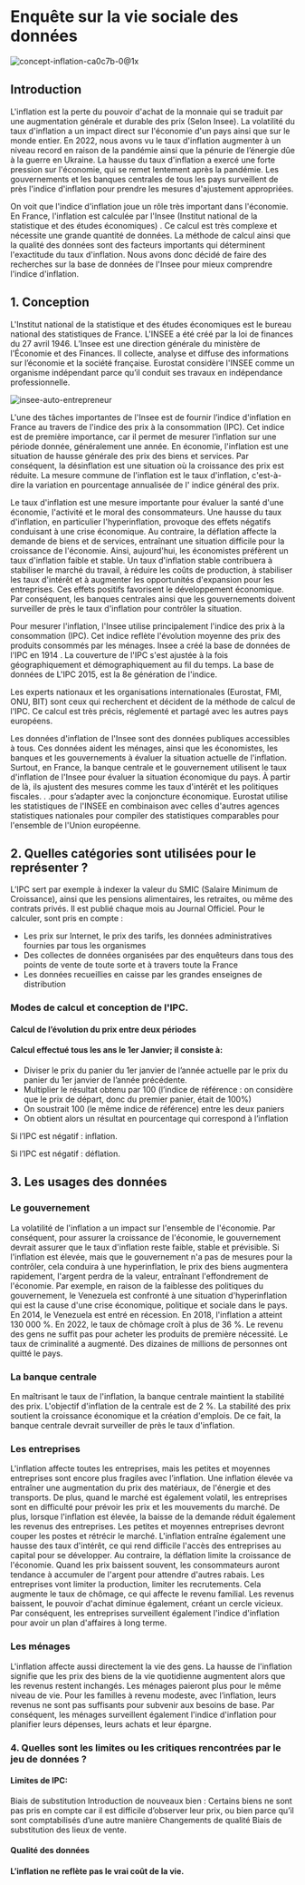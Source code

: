 # Enquête sur la vie sociale des données
![concept-inflation-ca0c7b-0@1x](https://user-images.githubusercontent.com/118843717/204086325-4ae1ba6e-109c-4ee6-81e2-a31fb9232706.jpeg)

## Introduction

L'inflation est la perte du pouvoir d'achat de la monnaie qui se traduit par une augmentation générale et durable des prix (Selon Insee). La volatilité du taux d'inflation a un impact direct sur l'économie d'un pays ainsi que sur le monde entier. En 2022, nous avons vu le taux d'inflation augmenter à un niveau record en raison de la pandémie ainsi que la pénurie de l’énergie dûe à la guerre en Ukraine. La hausse du taux d'inflation a exercé une forte pression sur l'économie, qui se remet lentement après la pandémie. Les gouvernements et les banques centrales de tous les pays surveillent de près l'indice d'inflation pour prendre les mesures d'ajustement appropriées.

On voit que l'indice d'inflation joue un rôle très important dans l'économie. En France, l'inflation est calculée par l'Insee (Institut national de la statistique et des études économiques) . Ce calcul est très complexe et nécessite une grande quantité de données. La méthode de calcul ainsi que la qualité des données sont des facteurs importants qui déterminent l'exactitude du taux d'inflation. Nous avons donc décidé de faire des recherches sur la base de données de l'Insee pour mieux comprendre l'indice d'inflation.


## 1. Conception

 
L'Institut national de la statistique et des études économiques est le bureau national des statistiques de France. L'INSEE a été créé par la loi de finances du 27 avril 1946. L’Insee est une direction générale du ministère de l'Économie et des Finances. Il collecte, analyse et diffuse des informations sur l’économie et la société française. Eurostat considère l'INSEE comme un organisme indépendant parce qu’il conduit ses travaux en indépendance professionnelle.

![insee-auto-entrepreneur](https://user-images.githubusercontent.com/118843717/204126487-c9b9ee52-aacd-486a-b264-f35235baac08.jpg)

L'une des tâches importantes de l'Insee est de fournir l’indice d'inflation en France au travers de l'indice des prix à la consommation (IPC). Cet indice est de première importance, car il permet de mesurer l’inflation sur une période donnée, généralement une année. En économie, l'inflation est une situation de hausse générale des prix des biens et services. Par conséquent, la désinflation est une situation où la croissance des prix est réduite. La mesure commune de l'inflation est le taux d'inflation, c'est-à-dire la variation en pourcentage annualisée de l' indice général des prix.

Le taux d'inflation est une mesure importante pour évaluer la santé d'une économie, l'activité et le moral des consommateurs. Une hausse du taux d'inflation, en particulier l'hyperinflation, provoque des effets négatifs conduisant à une crise économique. Au contraire, la déflation affecte la demande de biens et de services, entraînant une situation difficile pour la croissance de l'économie. Ainsi, aujourd'hui, les économistes préfèrent un taux d'inflation faible et stable. Un taux d'inflation stable contribuera à stabiliser le marché du travail, à réduire les coûts de production, à stabiliser les taux d'intérêt et à augmenter les opportunités d'expansion pour les entreprises. Ces effets positifs favorisent le développement économique. Par conséquent, les banques centrales ainsi que les gouvernements doivent surveiller de près le taux d'inflation pour contrôler la situation.

Pour mesurer l'inflation, l'Insee utilise principalement l'indice des prix à la consommation (IPC). Cet indice reflète l'évolution moyenne des prix des produits consommés par les ménages. Insee a créé la base de données de l'IPC en 1914 . La couverture de l'IPC s'est ajustée à la fois géographiquement et démographiquement au fil du temps. La base de données de L'IPC 2015, est la 8e génération de l'indice.

Les experts nationaux et les organisations internationales (Eurostat, FMI, ONU, BIT) sont ceux qui recherchent et décident de la méthode de calcul de l'IPC. Ce calcul est très précis, réglementé et partagé avec les autres pays européens.

Les données d'inflation de l'Insee sont des données publiques accessibles à tous. Ces données aident les ménages, ainsi que les économistes, les banques et les gouvernements à évaluer la situation actuelle de l'inflation. Surtout, en France, la banque centrale et le gouvernement utilisent le taux d'inflation de l'Insee pour évaluer la situation économique du pays. À partir de là, ils ajustent des mesures comme les taux d'intérêt et les politiques fiscales. . .pour s’adapter avec la conjoncture économique. Eurostat utilise les statistiques de l'INSEE en combinaison avec celles d'autres agences statistiques nationales pour compiler des statistiques comparables pour l'ensemble de l'Union européenne.

## 2. Quelles catégories sont utilisées pour le représenter ?

L’IPC sert par exemple à indexer la valeur du SMIC (Salaire Minimum de Croissance), ainsi que les pensions alimentaires, les retraites, ou même des contrats privés. 
Il est publié chaque mois au Journal Officiel. Pour le calculer, sont pris en compte :
- Les prix sur Internet, le prix des tarifs, les données administratives fournies par tous les organismes
- Des collectes de données organisées par des enquêteurs dans tous des points de vente de toute sorte et à travers toute la France
- Les données recueillies en caisse par les grandes enseignes de distribution

### Modes de calcul et conception de l'IPC.

#### Calcul de l’évolution du prix entre deux périodes
#### Calcul effectué tous les ans le 1er Janvier; il consiste à:
- Diviser le prix du panier du 1er janvier de l’année actuelle par le prix du panier du 1er janvier de l’année précédente.
- Multiplier le résultat obtenu par 100 (l’indice de référence : on considère que le prix de départ, donc du premier panier, était de 100%)
- On soustrait 100 (le même indice de référence) entre les deux paniers 
- On obtient alors un résultat en pourcentage qui correspond à l’inflation

Si l’IPC est négatif : inflation.

Si l’IPC est négatif : déflation.

## 3. Les usages des données

### Le gouvernement
La volatilité de l'inflation a un impact sur l'ensemble de l'économie. Par conséquent, pour assurer la croissance de l'économie, le gouvernement devrait assurer que le taux d'inflation reste faible, stable et prévisible. Si l'inflation est élevée, mais que le gouvernement n'a pas de mesures pour la contrôler, cela conduira à une hyperinflation, le prix des biens augmentera rapidement, l'argent perdra de la valeur, entraînant l'effondrement de l'économie. Par exemple, en raison de la faiblesse des politiques du gouvernement, le Venezuela est confronté à une situation d'hyperinflation qui est la cause d'une crise économique, politique et sociale dans le pays. En 2014, le Venezuela est entré en récession. En 2018, l'inflation a atteint 130 000 %. En 2022, le taux de chômage croît à plus de 36 %. Le revenu des gens ne suffit pas pour acheter les produits de première nécessité. Le taux de criminalité a augmenté. Des dizaines de millions de personnes ont quitté le pays.

### La banque centrale

En maîtrisant le taux de l'inflation, la banque centrale maintient la stabilité des prix. L'objectif d'inflation de la centrale est de 2 %. La stabilité des prix soutient la croissance économique et la création d'emplois. De ce fait, la banque centrale devrait surveiller de près le taux d'inflation.

### Les entreprises

L'inflation affecte toutes les entreprises, mais les petites et moyennes entreprises sont encore plus fragiles avec l’inflation. Une inflation élevée va entraîner une augmentation du prix des matériaux, de l'énergie et des transports. De plus, quand le marché est également volatil, les entreprises sont en difficulté pour prévoir les prix et les mouvements du marché. De plus, lorsque l'inflation est élevée, la baisse de la demande réduit également les revenus des entreprises. Les petites et moyennes entreprises devront couper les postes et rétrécir le marché. L'inflation entraîne également une hausse des taux d'intérêt, ce qui rend difficile l'accès des entreprises au capital pour se développer. Au contraire, la déflation limite la croissance de l'économie. Quand les prix baissent souvent, les consommateurs auront tendance à accumuler de l'argent pour attendre d'autres rabais. Les entreprises vont limiter la production, limiter les recrutements. Cela augmente le taux de chômage, ce qui affecte le revenu familial. Les revenus baissent, le pouvoir d'achat diminue également, créant un cercle vicieux. Par conséquent, les entreprises surveillent également l'indice d'inflation pour avoir un plan d'affaires à long terme.

### Les ménages

L'inflation affecte aussi directement la vie des gens. La hausse de l'inflation signifie que les prix des biens de la vie quotidienne augmentent alors que les revenus restent inchangés. Les ménages paieront plus pour le même niveau de vie. Pour les familles à revenu modeste, avec l’inflation, leurs revenus ne sont pas suffisants pour subvenir aux besoins de base. Par conséquent, les ménages surveillent également l'indice d'inflation pour planifier leurs dépenses, leurs achats et leur épargne.
 
### 4. Quelles sont les limites ou les critiques rencontrées par le jeu de données ?

#### Limites de IPC:
Biais de substitution
Introduction de nouveaux bien : Certains biens ne sont pas pris en compte car il est difficile d’observer leur prix, ou bien parce qu’il sont comptabilisés d’une autre manière
Changements de qualité
Biais de substitution des lieux de vente.
#### Qualité des données 
#### L’inflation ne reflète pas le vrai coût de la vie. 
